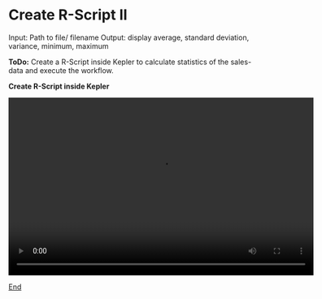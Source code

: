 # Create R-Script II

Input: Path to file/ filename
Output: display average, standard deviation, variance, minimum, maximum

**ToDo:** Create a R-Script inside Kepler to calculate statistics of the sales-data and execute the workflow.

**Create R-Script inside Kepler**
<p float="middle">
  <video width="600" height="350" controls>
  <source src="Video/3_End.mp4" type="video/mp4">
  </video>
</p>

[End](./Script/End.md)
